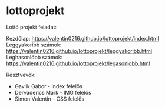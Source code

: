 # lottoprojekt
Lottó projekt feladat:

Kezdőlap: https://valentin0216.github.io/lottoprojekt/index.html    
Leggyakoribb számok: https://valentin0216.github.io/lottoprojekt/leggyakoribb.html  
Leghasonlóbb számok: https://valentin0216.github.io/lottoprojekt/legasonlobb.html

Résztvevők: 
* Gavlik Gábor - Index felelős
* Dervaderics Márk - IMG felelős
* Simon Valentin - CSS felelős